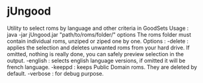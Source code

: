# jUngood
Utility to select roms by language and other criteria in GoodSets
Usage : java -jar jUngood.jar "path/to/roms/folder/" options
The roms folder must contain individual roms, unziped or ziped one by one.
Options :
 -delete : applies the selection and deletes unwanted roms from your hard drive. If omitted, nothing is really done, you can safely preview selection in the output.
 -english : selects english language versions, if omitted it will be french language.
 -keeppd : keeps Public Domain roms. They are deleted by default.
 -verbose : for debug purpose.
